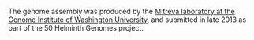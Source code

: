 [//]: # (Created by ./bin/manage_files.pl from ./species/Ancylostoma_caninum/PRJNA72585/Ancylostoma_caninum_PRJNA72585.assembly.html on Thu Jun 11 13:43:12 2020)
The genome assembly was produced by the [Mitreva laboratory at the Genome Institute of Washington University](http://genome.wustl.edu/people/groups/detail/mitreva-lab/), and submitted in late 2013 as part of the 50 Helminth Genomes project.
